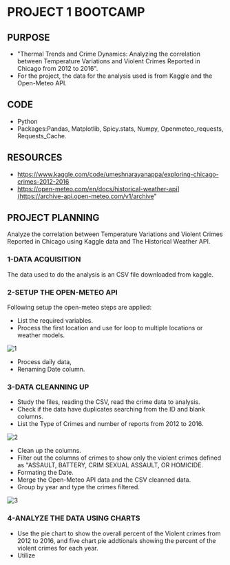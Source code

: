 #   PROJECT 1 BOOTCAMP

##  PURPOSE

- "Thermal Trends and Crime Dynamics: Analyzing the correlation between Temperature Variations and Violent Crimes Reported in Chicago from 2012 to 2016".
- For the project, the data for the analysis used is from Kaggle and the Open-Meteo API.

##  CODE

- Python
- Packages:Pandas, Matplotlib, Spicy.stats, Numpy, Openmeteo_requests, Requests_Cache.

##  RESOURCES

- https://www.kaggle.com/code/umeshnarayanappa/exploring-chicago-crimes-2012-2016
- https://open-meteo.com/en/docs/historical-weather-api](https://archive-api.open-meteo.com/v1/archive"

##  PROJECT PLANNING

Analyze the correlation between Temperature Variations and Violent Crimes Reported in Chicago using Kaggle data and The Historical Weather API.

###  1-DATA ACQUISITION

The data used to do the analysis is an CSV file downloaded from kaggle.

###  2-SETUP THE OPEN-METEO API

Following setup the open-meteo steps are applied:
  - List the required variables.
  - Process the first location and use for loop to multiple locations or weather models.

![1](https://github.com/KevSantino28/project_1/assets/145527812/bb791a5f-80d4-4c22-90dd-a7329be23c3f)

  - Process daily data,
  - Renaming Date column.

###  3-DATA CLEANNING UP

  - Study the files, reading the CSV, read the crime data to analysis.
  - Check if the data have duplicates searching from the ID and blank columns.
  - List the Type of Crimes and number of reports from 2012 to 2016.

![2](https://github.com/KevSantino28/project_1/assets/145527812/bff4a207-1d17-43f3-97a7-eb2b17d98e12)

  - Clean up the columns.
  - Filter out the columns of crimes to show only the violent crimes defined as "ASSAULT, BATTERY, CRIM SEXUAL ASSAULT, OR HOMICIDE.
  - Formating the Date.
  - Merge the Open-Meteo API data and the CSV cleanned data.
  - Group by year and type the crimes filtered.

![3](https://github.com/KevSantino28/project_1/assets/145527812/6751218c-3adc-494b-ace3-9a659f1b3972)

### 4-ANALYZE THE DATA USING CHARTS

  - Use the pie chart to show the overall percent of the Violent crimes from 2012 to 2016, and five chart pie addtionals showing the percent of the violent crimes for each year.
  - Utilize 

